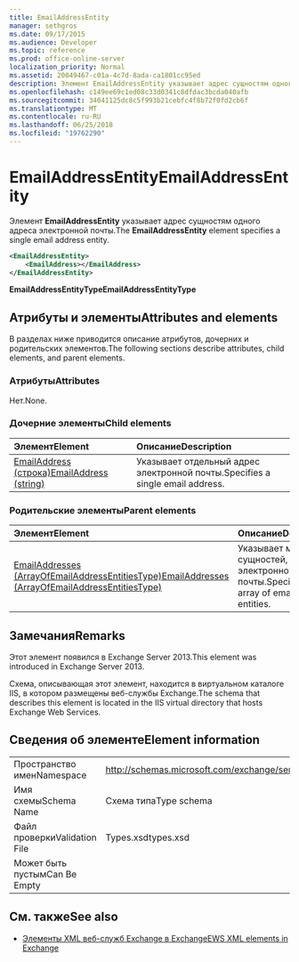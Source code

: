 ```yaml
---
title: EmailAddressEntity
manager: sethgros
ms.date: 09/17/2015
ms.audience: Developer
ms.topic: reference
ms.prod: office-online-server
localization_priority: Normal
ms.assetid: 20049467-c01a-4c7d-8ada-ca1801cc95ed
description: Элемент EmailAddressEntity указывает адрес сущностям одного адреса электронной почты.
ms.openlocfilehash: c149ee69c1ed08c33d0341c8dfdac3bcda040afb
ms.sourcegitcommit: 34041125dc8c5f993b21cebfc4f8b72f0fd2cb6f
ms.translationtype: MT
ms.contentlocale: ru-RU
ms.lasthandoff: 06/25/2018
ms.locfileid: "19762290"
---
```

# <a name="emailaddressentity"></a><span data-ttu-id="e7d2c-103">EmailAddressEntity</span><span class="sxs-lookup"><span data-stu-id="e7d2c-103">EmailAddressEntity</span></span>

<span data-ttu-id="e7d2c-104">Элемент **EmailAddressEntity** указывает адрес сущностям одного адреса электронной почты.</span><span class="sxs-lookup"><span data-stu-id="e7d2c-104">The **EmailAddressEntity** element specifies a single email address entity.</span></span> 
  
```XML
<EmailAddressEntity>
    <EmailAddress></EmailAddress>
</EmailAddressEntity>
```

 <span data-ttu-id="e7d2c-105">**EmailAddressEntityType**</span><span class="sxs-lookup"><span data-stu-id="e7d2c-105">**EmailAddressEntityType**</span></span>
## <a name="attributes-and-elements"></a><span data-ttu-id="e7d2c-106">Атрибуты и элементы</span><span class="sxs-lookup"><span data-stu-id="e7d2c-106">Attributes and elements</span></span>

<span data-ttu-id="e7d2c-107">В разделах ниже приводится описание атрибутов, дочерних и родительских элементов.</span><span class="sxs-lookup"><span data-stu-id="e7d2c-107">The following sections describe attributes, child elements, and parent elements.</span></span>
  
### <a name="attributes"></a><span data-ttu-id="e7d2c-108">Атрибуты</span><span class="sxs-lookup"><span data-stu-id="e7d2c-108">Attributes</span></span>

<span data-ttu-id="e7d2c-109">Нет.</span><span class="sxs-lookup"><span data-stu-id="e7d2c-109">None.</span></span>
  
### <a name="child-elements"></a><span data-ttu-id="e7d2c-110">Дочерние элементы</span><span class="sxs-lookup"><span data-stu-id="e7d2c-110">Child elements</span></span>

|<span data-ttu-id="e7d2c-111">**Элемент**</span><span class="sxs-lookup"><span data-stu-id="e7d2c-111">**Element**</span></span>|<span data-ttu-id="e7d2c-112">**Описание**</span><span class="sxs-lookup"><span data-stu-id="e7d2c-112">**Description**</span></span>|
|:-----|:-----|
|[<span data-ttu-id="e7d2c-113">EmailAddress (строка)</span><span class="sxs-lookup"><span data-stu-id="e7d2c-113">EmailAddress (string)</span></span>](emailaddress-string.md) <br/> |<span data-ttu-id="e7d2c-114">Указывает отдельный адрес электронной почты.</span><span class="sxs-lookup"><span data-stu-id="e7d2c-114">Specifies a single email address.</span></span>  <br/> |
   
### <a name="parent-elements"></a><span data-ttu-id="e7d2c-115">Родительские элементы</span><span class="sxs-lookup"><span data-stu-id="e7d2c-115">Parent elements</span></span>

|<span data-ttu-id="e7d2c-116">**Элемент**</span><span class="sxs-lookup"><span data-stu-id="e7d2c-116">**Element**</span></span>|<span data-ttu-id="e7d2c-117">**Описание**</span><span class="sxs-lookup"><span data-stu-id="e7d2c-117">**Description**</span></span>|
|:-----|:-----|
|[<span data-ttu-id="e7d2c-118">EmailAddresses (ArrayOfEmailAddressEntitiesType)</span><span class="sxs-lookup"><span data-stu-id="e7d2c-118">EmailAddresses (ArrayOfEmailAddressEntitiesType)</span></span>](emailaddresses-arrayofemailaddressentitiestype.md) <br/> |<span data-ttu-id="e7d2c-119">Указывает массив сущностей, адрес электронной почты.</span><span class="sxs-lookup"><span data-stu-id="e7d2c-119">Specifies an array of email address entities.</span></span>  <br/> |
   
## <a name="remarks"></a><span data-ttu-id="e7d2c-120">Замечания</span><span class="sxs-lookup"><span data-stu-id="e7d2c-120">Remarks</span></span>

<span data-ttu-id="e7d2c-121">Этот элемент появился в Exchange Server 2013.</span><span class="sxs-lookup"><span data-stu-id="e7d2c-121">This element was introduced in Exchange Server 2013.</span></span>
  
<span data-ttu-id="e7d2c-122">Схема, описывающая этот элемент, находится в виртуальном каталоге IIS, в котором размещены веб-службы Exchange.</span><span class="sxs-lookup"><span data-stu-id="e7d2c-122">The schema that describes this element is located in the IIS virtual directory that hosts Exchange Web Services.</span></span>
  
## <a name="element-information"></a><span data-ttu-id="e7d2c-123">Сведения об элементе</span><span class="sxs-lookup"><span data-stu-id="e7d2c-123">Element information</span></span>

|||
|:-----|:-----|
|<span data-ttu-id="e7d2c-124">Пространство имен</span><span class="sxs-lookup"><span data-stu-id="e7d2c-124">Namespace</span></span>  <br/> |http://schemas.microsoft.com/exchange/services/2006/types  <br/> |
|<span data-ttu-id="e7d2c-125">Имя схемы</span><span class="sxs-lookup"><span data-stu-id="e7d2c-125">Schema Name</span></span>  <br/> |<span data-ttu-id="e7d2c-126">Схема типа</span><span class="sxs-lookup"><span data-stu-id="e7d2c-126">Type schema</span></span>  <br/> |
|<span data-ttu-id="e7d2c-127">Файл проверки</span><span class="sxs-lookup"><span data-stu-id="e7d2c-127">Validation File</span></span>  <br/> |<span data-ttu-id="e7d2c-128">Types.xsd</span><span class="sxs-lookup"><span data-stu-id="e7d2c-128">types.xsd</span></span>  <br/> |
|<span data-ttu-id="e7d2c-129">Может быть пустым</span><span class="sxs-lookup"><span data-stu-id="e7d2c-129">Can Be Empty</span></span>  <br/> ||
   
## <a name="see-also"></a><span data-ttu-id="e7d2c-130">См. также</span><span class="sxs-lookup"><span data-stu-id="e7d2c-130">See also</span></span>



- [<span data-ttu-id="e7d2c-131">Элементы XML веб-служб Exchange в Exchange</span><span class="sxs-lookup"><span data-stu-id="e7d2c-131">EWS XML elements in Exchange</span></span>](ews-xml-elements-in-exchange.md)

